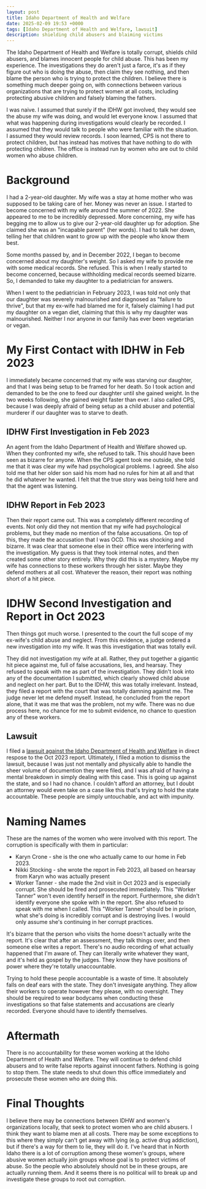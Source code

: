 ```yaml
---
layout: post
title: Idaho Department of Health and Welfare
date: 2025-02-09 19:53 +0000
tags: [Idaho Department of Health and Welfare, lawsuit]
description: shielding child abusers and blaiming victims
---
```

The Idaho Department of Health and Welfare is totally corrupt, shields child abusers, and blames innocent people for child abuse. This has been my experience. The investigations they do aren't just a farce, it's as if they figure out who is doing the abuse, then claim they see nothing, and then blame the person who is trying to protect the children. I believe there is something much deeper going on, with connections between various organizations that are trying to protect women at all costs, including protecting abusive children and falsely blaming the fathers.

I was naive. I assumed that surely if the IDHW got involved, they would see the abuse my wife was doing, and would let everyone know. I assumed that what was happening during investigations would clearly be recorded. I assumed that they would talk to people who were familiar with the situation. I assumed they would review records. I soon learned, CPS is not there to protect children, but has instead has motives that have nothing to do with protecting children. The office is instead run by women who are out to child women who abuse children.

# Background

I had a 2-year-old daughter. My wife was a stay at home mother who was supposed to be taking care of her. Money was never an issue. I started to become concerned with my wife around the summer of 2022. She appeared to me to be incredibly depressed. More concerning, my wife has begging me to allow us to give our 2-year-old daughter up for adoption. She claimed she was an "incapable parent" (her words). I had to talk her down, telling her that children want to grow up with the people who know them best.

Some months passed by, and in December 2022, I began to become concerned about my daughter's weight. So I asked my wife to provide me with some medical records. She refused. This is when I really started to become concerned, because withholding medical records seemed bizarre. So, I demanded to take my daughter to a pediatrician for answers.

When I went to the pediatrician in February 2023, I was told not only that our daughter was severely malnourished and diagnosed as "failure to thrive", but that my ex-wife had blamed me for it, falsely claiming I had put my daughter on a vegan diet, claiming that this is why my daughter was malnourished. Neither I nor anyone in our family has ever been vegetarian or vegan. 

# My First Contact with IDHW in Feb 2023

I immediately became concerned that my wife was starving our daughter, and that I was being setup to be framed for her death. So I took action and demanded to be the one to feed our daughter until she gained weight. In the two weeks following, she gained weight faster than ever. I also called CPS, because I was deeply afraid of being setup as a child abuser and potential murderer if our daughter was to starve to death.

## IDHW First Investigation in Feb 2023

An agent from the Idaho Department of Health and Welfare showed up. When they confronted my wife, she refused to talk. This should have been seen as bizarre for anyone. When the CPS agent took me outside, she told me that it was clear my wife had psychological problems. I agreed. She also told me that her older son said his mom had no rules for him at all and that he did whatever he wanted. I felt that the true story was being told here and that the agent was listening.

## IDHW Report in Feb 2023

Then their report came out. This was a completely different recording of events. Not only did they not mention that my wife had psychological problems, but they made no mention of the false accusations. On top of this, they made the accusation that I was OCD. This was shocking and bizarre. It was clear that someone else in their office were interfering with the investigation. My guess is that they took internal notes, and then created some other story entirely. Why they did this is a mystery. Maybe my wife has connections to these workers through her sister. Maybe they defend mothers at all cost. Whatever the reason, their report was nothing short of a hit piece.

# IDHW Second Investigation and Report in Oct 2023

Then things got much worse. I presented to the court the full scope of my ex-wife's child abuse and neglect. From this evidence, a judge ordered a new investigation into my wife. It was this investigation that was totally evil.

They did not investigation my wife at all. Rather, they put together a gigantic hit piece against me, full of false accusations, lies, and hearsay. They refused to speak with me as part of the investigation. They didn't look into any of the documentation I submitted, which clearly showed child abuse and neglect on her part. But to the IDHW, this was totally irrelevant. Instead, they filed a report with the court that was totally damning against me. The judge never let me defend myself. Instead, he concluded from the report alone, that it was me that was the problem, not my wife. There was no due process here, no chance for me to submit evidence, no chance to question any of these workers. 

## Lawsuit 

I filed a [lawsuit against the Idaho Department of Health and Welfare](https://www.pacermonitor.com/public/case/52812750/Newlin_v_Idaho_Department_of_Health_and_Welfare_et_al) in direct respose to the Oct 2023 report. Ultimately, I filed a motion to dismiss the lawsuit, because I was just not mentally and physically able to handle the sheer volume of documention they were filed, and I was afraid of having a mental breakdown in simply dealing with this case. This is going up against the state, and so I had no chance. I couldn't afford an attorney, but I doubt an attorney would even take on a case like this that's trying to hold the state accountable. These people are simply untouchable, and act with impunity.

# Naming Names

These are the names of the women who were involved with this report. The corruption is specifically with them in particular:

- Karyn Crone - she is the one who actually came to our home in Feb 2023.
- Nikki Stocking - she wrote the report in Feb 2023, all based on hearsay from Karyn who was actually present
- Worker Tanner - she made the 2nd visit in Oct 2023 and is especially corrupt. She should be fired and prosecuted immediately. This "Worker Tanner" won't even identify herself in the report. Furthermore, she didn't identify everyone she spoke with in the report. She also refused to speak with me when I called. This "Worker Tanner" should be in prison, what she's doing is incredibly corrupt and is destroying lives. I would only assume she's continuing in her corrupt practices.

It's bizarre that the person who visits the home doesn't actually write the report. It's clear that after an assessment, they talk things over, and then someone else writes a report. There's no audio recording of what actually happened that I'm aware of. They can literally write whatever they want, and it's held as gospel by the judges. They know they have positions of power where they're totally unaccountable. 

Trying to hold these people accountable is a waste of time. It absolutely falls on deaf ears with the state. They don't invesigate anything. They allow their workers to operate however they please, with no oversight. They should be required to wear bodycams when conducting these investigations so that false statements and accusations are clearly recorded. Everyone should have to identify themselves.

# Aftermath

There is no accountability for these women working at the Idoho Department of Health and Welfare. They will continue to defend child abusers and to write false reports against innocent fathers. Nothing is going to stop them. The state needs to shut down this office immediately and prosecute these women who are doing this.

# Final Thoughts

I believe there may be connections between IDHW and women's organizations locally, that seek to protect women who are child abusers. I think they want to blame men at all costs. There may be some exceptions to this where they simply can't get away with lying (e.g. active drug addiction), but if there's a way for them to lie, they will do it. I've heard that in North Idaho there is a lot of corruption among these women's groups, where abusive women actually join groups whose goal is to protect victims of abuse. So the people who absolutely should not be in these groups, are actually running them. And it seems there is no political will to break up and investigate these groups to root out corruption.
